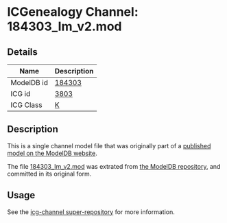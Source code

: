 # ICGenealogy Channel: 184303\_Im\_v2.mod

## Details

Name | Description
---- | -----------
ModelDB id | [184303](http://senselab.med.yale.edu/ModelDB/ShowModel.cshtml?model=184303)
ICG id | [3803](http://icg.neurotheory.ox.ac.uk/channels/1/3803)
ICG Class | [K](http://icg.neurotheory.ox.ac.uk/channels/1)

## Description

This is a single channel model file that was originally part of a [published model on the ModelDB website](http://senselab.med.yale.edu/mModelDB/ShowModel.cshtml?model=184303).

The file [184303\_Im\_v2.mod](184303_Im_v2.mod) was extrated from [the ModelDB repository](http://senselab.med.yale.edu/ModelDB/ShowModel.cshtml?model=184303), and committed in its original form.

## Usage

See the [icg-channel super-repository](https://github.com/icgenealogy/icg-channels) for more information.